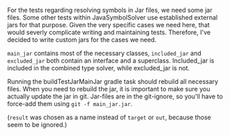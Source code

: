 For the tests regarding resolving symbols in Jar files, we need some jar files. Some other tests within JavaSymbolSolver use established external jars for that purpose. Given the very specific cases we need here, that would severly complicate writing and maintaining tests. Therefore, I've decided to write custom jars for the cases we need.

`main_jar` contains most of the necessary classes, `included_jar` and `excluded_jar` both contain an interface and a superclass. Included_jar is included in the combined type solver, while excluded_jar is not.

Running the buildTestJarMainJar gradle task should rebuild all necessary files.
When you need to rebuild the jar, it is important to make sure you actually update the jar in git. Jar-files are in the git-ignore, so you'll have to force-add them using `git -f main_jar.jar`.

(`result` was chosen as a name instead of `target` or `out`, because those seem to be ignored.)